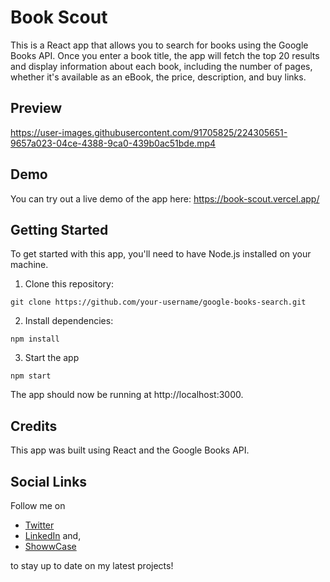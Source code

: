 # Book Scout

This is a React app that allows you to search for books using the Google Books API. Once you enter a book title, the app will fetch the top 20 results and display information about each book, including the number of pages, whether it's available as an eBook, the price, description, and buy links.

## Preview


https://user-images.githubusercontent.com/91705825/224305651-9657a023-04ce-4388-9ca0-439b0ac51bde.mp4


## Demo

You can try out a live demo of the app here: https://book-scout.vercel.app/

## Getting Started

To get started with this app, you'll need to have Node.js installed on your machine.

1. Clone this repository:

` git clone https://github.com/your-username/google-books-search.git `


2. Install dependencies:

` npm install `

3. Start the app

` npm start `

The app should now be running at http://localhost:3000.

## Credits
This app was built using React and the Google Books API.

## Social Links

Follow me on 
 - [Twitter](https://twitter.com/Shivamkatare_27)
 - [LinkedIn](https://www.linkedin.com/in/shivam-katare/) and,
 - [ShowwCase](https://www.showwcase.com/shivam-katare) 

to stay up to date on my latest projects!
